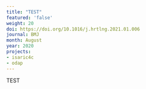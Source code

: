 ```yaml
---
title: "TEST"
featured: 'false'
weight: 20
doi: https://doi.org/10.1016/j.hrtlng.2021.01.006 
journal: BMJ 
month: August
year: 2020
projects:
- isaric4c
- odap
---
```


TEST